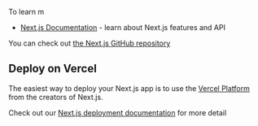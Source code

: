 
To learn m
- [Next.js Documentation](https://nextjs.org/docs) - learn about Next.js features and API
  
You can check out [the Next.js GitHub repository](https://gi)
## Deploy on Vercel
The easiest way to deploy your Next.js app is to use the [Vercel Platform](https://vercel.com/new?utm_medium=default-template&filter=next.js&utm_source=create-next-app&utm_campaign=create-next-app-readme) from the creators of Next.js.

Check out our [Next.js deployment documentation](https://nextjs.org/docs/deployment) for more detail
